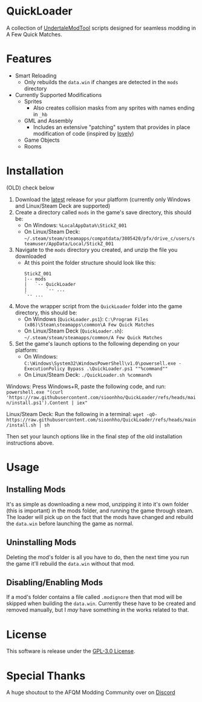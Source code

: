# QuickLoader

A collection of [UndertaleModTool](https://github.com/UnderminersTeam/UndertaleModTool) scripts designed for seamless modding in A Few Quick Matches.

# Features

* Smart Reloading
   * Only rebuilds the `data.win` if changes are detected in the `mods` directory
* Currently Supported Modifications
   * Sprites
      * Also creates collision masks from any sprites with names ending in `_hb`
   * GML and Assembly
      * Includes an extensive "patching" system that provides in place modification of code (inspired by [lovely](https://github.com/ethangreen-dev/lovely-injector))
   * Game Objects
   * Rooms

# Installation

(OLD) check below
1. Download the [latest](https://github.com/sioo.nhho/QuickLoader/releases/latest) release for your platform (currently only Windows and Linux/Steam Deck are supported)
2. Create a directory called `mods` in the game's save directory, this should be:
    * On Windows: `%LocalAppData%\StickZ_001`
    * On Linux/Steam Deck: `~/.steam/steam/steamapps/compatdata/3805420/pfx/drive_c/users/steamuser/AppData/Local/StickZ_001`
3. Navigate to the `mods` directory you created, and unzip the file you downloaded
    * At this point the folder structure should look like this:
        ```
        StickZ_001
        |-- mods
        |   `-- QuickLoader
        |       `-- ...
        `-- ...
        ```
4. Move the wrapper script from the `QuickLoader` folder into the game directory, this should be:
    * On Windows (`QuickLoader.ps1`): `C:\Program Files (x86)\Steam\steamapps\common\A Few Quick Matches`
    * On Linux/Steam Deck (`QuickLoader.sh`): `~/.steam/steam/steamapps/common/A Few Quick Matches`
5. Set the game's launch options to the following depending on your platform:
    * On Windows: `C:\Windows\System32\WindowsPowerShell\v1.0\powersell.exe -ExecutionPolicy Bypass .\QuickLoader.ps1 ""%command""`
    * On Linux/Steam Deck: `./QuickLoader.sh %command%`

Windows: Press Windows+R, paste the following code, and run: `powershell.exe "(curl 'https://raw.githubusercontent.com/sioonhho/QuickLoader/refs/heads/main/install.ps1').Content | iex"`

Linux/Steam Deck: Run the following in a terminal: `wget -qO- https://raw.githubusercontent.com/sioonhho/QuickLoader/refs/heads/main/install.sh | sh`

Then set your launch options like in the final step of the old installation instructions above.

# Usage

## Installing Mods

It's as simple as downloading a new mod, unzipping it into it's own folder (this is important) in the mods folder, and running the game through steam. The loader will pick up on the fact that the mods have changed and rebuild the `data.win` before launching the game as normal.

## Uninstalling Mods

Deleting the mod's folder is all you have to do, then the next time you run the game it'll rebuild the `data.win` without that mod.

## Disabling/Enabling Mods

If a mod's folder contains a file called `.modignore` then that mod will be skipped when building the `data.win`. Currently these have to be created and removed manually, but I *may* have something in the works related to that.

# License

This software is release under the [GPL-3.0 License](https://www.gnu.org/licenses/gpl-3.0.en.html).

# Special Thanks

A huge shoutout to the AFQM Modding Community over on [Discord](https://discord.gg/afqm)
